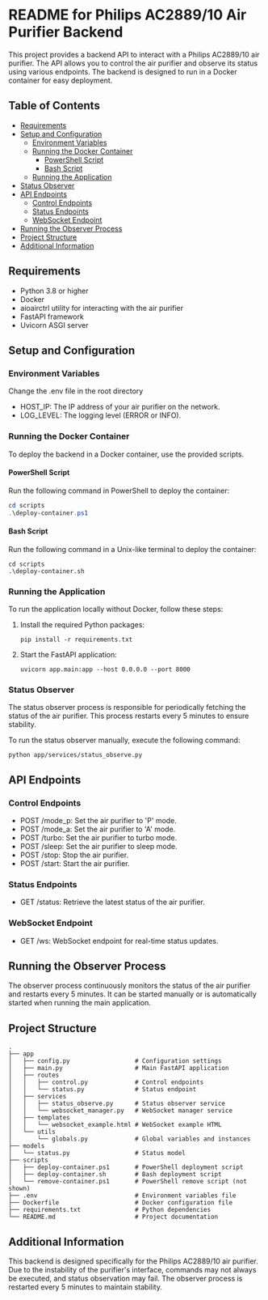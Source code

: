# README for Philips AC2889/10 Air Purifier Backend

This project provides a backend API to interact with a Philips AC2889/10 air purifier. The API allows you to control the
air purifier and observe its status using various endpoints. The backend is designed to run in a Docker container for
easy deployment.

## Table of Contents

- [Requirements](#requirements)
- [Setup and Configuration](#setup-and-configuration)
    - [Environment Variables](#environment-variables)
    - [Running the Docker Container](#running-the-docker-container)
        - [PowerShell Script](#powershell-script)
        - [Bash Script](#bash-script)
    - [Running the Application](#running-the-application)
- [Status Observer](#status-observer)
- [API Endpoints](#api-endpoints)
    - [Control Endpoints](#control-endpoints)
    - [Status Endpoints](#status-endpoints)
    - [WebSocket Endpoint](#websocket-endpoint)
- [Running the Observer Process](#running-the-observer-process)
- [Project Structure](#project-structure)
- [Additional Information](#additional-information)

## Requirements

- Python 3.8 or higher
- Docker
- aioairctrl utility for interacting with the air purifier
- FastAPI framework
- Uvicorn ASGI server

## Setup and Configuration

### Environment Variables

Change the .env file in the root directory

- HOST_IP: The IP address of your air purifier on the network.
- LOG_LEVEL: The logging level (ERROR or INFO).

### Running the Docker Container

To deploy the backend in a Docker container, use the provided scripts.

#### PowerShell Script

Run the following command in PowerShell to deploy the container:

```powershell
cd scripts
.\deploy-container.ps1
```

#### Bash Script

Run the following command in a Unix-like terminal to deploy the container:

```shell
cd scripts
.\deploy-container.sh
```

### Running the Application

To run the application locally without Docker, follow these steps:

1. Install the required Python packages:
    ```shell
    pip install -r requirements.txt
    ```

2. Start the FastAPI application:
    ```shell
    uvicorn app.main:app --host 0.0.0.0 --port 8000
    ```

### Status Observer

The status observer process is responsible for periodically fetching the status of the air purifier. This process
restarts every 5 minutes to ensure stability.

To run the status observer manually, execute the following command:

 ```shell
 python app/services/status_observe.py
 ```

## API Endpoints

### Control Endpoints

- POST /mode_p: Set the air purifier to 'P' mode.
- POST /mode_a: Set the air purifier to 'A' mode.
- POST /turbo: Set the air purifier to turbo mode.
- POST /sleep: Set the air purifier to sleep mode.
- POST /stop: Stop the air purifier.
- POST /start: Start the air purifier.

### Status Endpoints

- GET /status: Retrieve the latest status of the air purifier.

### WebSocket Endpoint

- GET /ws: WebSocket endpoint for real-time status updates.

## Running the Observer Process

The observer process continuously monitors the status of the air purifier and restarts every 5 minutes. It can be
started manually or is automatically started when running the main application.

## Project Structure

 ```text
.
├── app
│   ├── config.py                  # Configuration settings
│   ├── main.py                    # Main FastAPI application
│   ├── routes
│   │   ├── control.py             # Control endpoints
│   │   └── status.py              # Status endpoint
│   ├── services
│   │   ├── status_observe.py      # Status observer service
│   │   └── websocket_manager.py   # WebSocket manager service
│   ├── templates
│   │   └── websocket_example.html # WebSocket example HTML
│   └── utils
│       └── globals.py             # Global variables and instances
├── models
│   └── status.py                  # Status model
├── scripts
│   ├── deploy-container.ps1       # PowerShell deployment script
│   ├── deploy-container.sh        # Bash deployment script
│   └── remove-container.ps1       # PowerShell remove script (not shown)
├── .env                           # Environment variables file
├── Dockerfile                     # Docker configuration file
├── requirements.txt               # Python dependencies
└── README.md                      # Project documentation
 ```

## Additional Information

This backend is designed specifically for the Philips AC2889/10 air purifier. Due to the instability of the purifier's
interface, commands may not always be executed, and status observation may fail. The observer process is restarted every
5 minutes to maintain stability.
